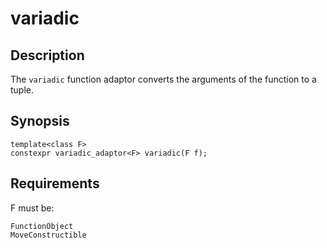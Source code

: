 variadic
========

Description
-----------

The `variadic` function adaptor converts the arguments of the function to a
tuple.

Synopsis
--------

    template<class F>
    constexpr variadic_adaptor<F> variadic(F f);

Requirements
------------

F must be:

    FunctionObject
    MoveConstructible

